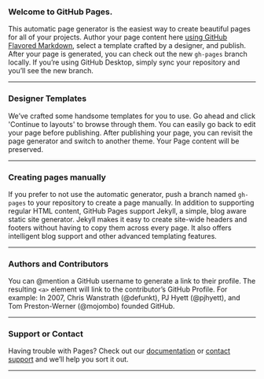 ### Welcome to GitHub Pages.

This automatic page generator is the easiest way to create beautiful pages for
all of your projects. Author your page content here
[using GitHub Flavored Markdown](https://guides.github.com/features/mastering-markdown/),
select a template crafted by a designer, and publish. After your page is
generated, you can check out the new `gh-pages` branch locally. If you’re using
GitHub Desktop, simply sync your repository and you’ll see the new branch.

---

### Designer Templates

We’ve crafted some handsome templates for you to use. Go ahead and click
'Continue to layouts' to browse through them. You can easily go back to edit
your page before publishing. After publishing your page, you can revisit the
page generator and switch to another theme. Your Page content will be
preserved.

---

### Creating pages manually

If you prefer to not use the automatic generator, push a branch named
`gh-pages` to your repository to create a page manually. In addition to
supporting regular HTML content, GitHub Pages support Jekyll, a simple, blog
aware static site generator. Jekyll makes it easy to create site-wide headers
and footers without having to copy them across every page. It also offers
intelligent blog support and other advanced templating features.

---

### Authors and Contributors

You can @mention a GitHub username to generate a link to their profile.
The resulting `<a>` element will link to the contributor’s GitHub Profile.
For example: In 2007, Chris Wanstrath (@defunkt), PJ Hyett (@pjhyett), and
Tom Preston-Werner (@mojombo) founded GitHub.

---

### Support or Contact

Having trouble with Pages? Check out our
[documentation](https://help.github.com/pages) or
[contact support](https://github.com/contact) and we’ll help you sort it out.

---
